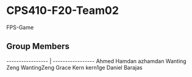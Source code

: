 # CPS410-F20-Team02
FPS-Game


## Group Members
----------------- | -----------------
Ahmed Hamdan          azhamdan
Wanting Zeng          WantingZeng
Grace Kern            kern1ge
Daniel Barajas      

